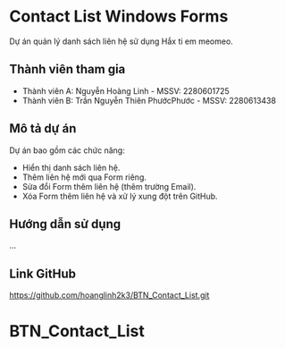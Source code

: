 # Contact List Windows Forms

Dự án quản lý danh sách liên hệ sử dụng Hắx ti em meomeo.

## Thành viên tham gia

- Thành viên A: Nguyễn Hoàng Linh            - MSSV: 2280601725
- Thành viên B: Trần Nguyễn Thiên PhướcPhước - MSSV: 2280613438

## Mô tả dự án

Dự án bao gồm các chức năng:

- Hiển thị danh sách liên hệ.
- Thêm liên hệ mới qua Form riêng.
- Sửa đổi Form thêm liên hệ (thêm trường Email).
- Xóa Form thêm liên hệ và xử lý xung đột trên GitHub.

## Hướng dẫn sử dụng

...

## Link GitHub

https://github.com/hoanglinh2k3/BTN_Contact_List.git


# BTN_Contact_List
